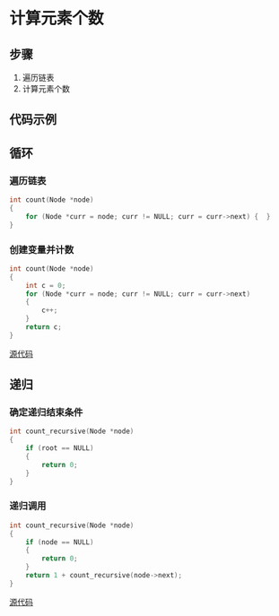 # 计算元素个数

## 步骤

1. 遍历链表
2. 计算元素个数

## 代码示例

## 循环

### 遍历链表

```c
int count(Node *node)
{
    for (Node *curr = node; curr != NULL; curr = curr->next) {  }
}
```

### 创建变量并计数

```c
int count(Node *node)
{
    int c = 0;
    for (Node *curr = node; curr != NULL; curr = curr->next)
    {
        c++;
    }
    return c;
}
```

[源代码](计算元素个数.c#L10)

## 递归

### 确定递归结束条件

```c
int count_recursive(Node *node)
{
    if (root == NULL)
    {
        return 0;
    }
}
```

### 递归调用

```c
int count_recursive(Node *node)
{
    if (node == NULL)
    {
        return 0;
    }
    return 1 + count_recursive(node->next);
}
```
[源代码](计算元素个数.c#L20)
